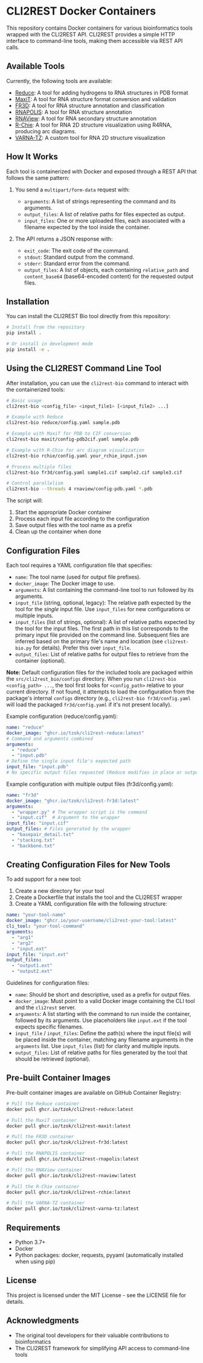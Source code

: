 # CLI2REST Docker Containers

This repository contains Docker containers for various bioinformatics tools wrapped with the CLI2REST API. CLI2REST provides a simple HTTP interface to command-line tools, making them accessible via REST API calls.

## Available Tools

Currently, the following tools are available:

- [Reduce](./reduce/): A tool for adding hydrogens to RNA structures in PDB format
- [MaxiT](./maxit/): A tool for RNA structure format conversion and validation
- [FR3D](./fr3d/): A tool for RNA structure annotation and classification
- [RNAPOLIS](./rnapolis/): A tool for RNA structure annotation
- [RNAView](./rnaview/): A tool for RNA secondary structure annotation
- [R-Chie](./rchie/): A tool for RNA 2D structure visualization using R4RNA, producing arc diagrams.
- [VARNA-TZ](./varna-tz/): A custom tool for RNA 2D structure visualization

## How It Works

Each tool is containerized with Docker and exposed through a REST API that follows the same pattern:

1. You send a `multipart/form-data` request with:
   - `arguments`: A list of strings representing the command and its arguments.
   - `output_files`: A list of relative paths for files expected as output.
   - `input_files`: One or more uploaded files, each associated with a filename expected by the tool inside the container.

2. The API returns a JSON response with:
   - `exit_code`: The exit code of the command.
   - `stdout`: Standard output from the command.
   - `stderr`: Standard error from the command.
   - `output_files`: A list of objects, each containing `relative_path` and `content_base64` (base64-encoded content) for the requested output files.

## Installation

You can install the CLI2REST Bio tool directly from this repository:

```bash
# Install from the repository
pip install .

# Or install in development mode
pip install -e .
```

## Using the CLI2REST Command Line Tool

After installation, you can use the `cli2rest-bio` command to interact with the containerized tools:

```bash
# Basic usage
cli2rest-bio <config_file> <input_file1> [<input_file2> ...]

# Example with Reduce
cli2rest-bio reduce/config.yaml sample.pdb

# Example with MaxiT for PDB to CIF conversion
cli2rest-bio maxit/config-pdb2cif.yaml sample.pdb

# Example with R-Chie for arc diagram visualization
cli2rest-bio rchie/config.yaml your_rchie_input.json

# Process multiple files
cli2rest-bio fr3d/config.yaml sample1.cif sample2.cif sample3.cif

# Control parallelism
cli2rest-bio --threads 4 rnaview/config-pdb.yaml *.pdb
```

The script will:
1. Start the appropriate Docker container
2. Process each input file according to the configuration
3. Save output files with the tool name as a prefix
4. Clean up the container when done

## Configuration Files

Each tool requires a YAML configuration file that specifies:

- `name`: The tool name (used for output file prefixes).
- `docker_image`: The Docker image to use.
- `arguments`: A list containing the command-line tool to run followed by its arguments.
- `input_file` (string, optional, legacy): The relative path expected by the tool for the *single* input file. Use `input_files` for new configurations or multiple inputs.
- `input_files` (list of strings, optional): A list of relative paths expected by the tool for the input files. The first path in this list corresponds to the primary input file provided on the command line. Subsequent files are inferred based on the primary file's name and location (see `cli2rest-bio.py` for details). Prefer this over `input_file`.
- `output_files`: List of relative paths for output files to retrieve from the container (optional).

**Note:** Default configuration files for the included tools are packaged within the `src/cli2rest_bio/configs` directory. When you run `cli2rest-bio <config_path> ...`, the tool first looks for `<config_path>` relative to your current directory. If not found, it attempts to load the configuration from the package's internal `configs` directory (e.g., `cli2rest-bio fr3d/config.yaml` will load the packaged `fr3d/config.yaml` if it's not present locally).

Example configuration (reduce/config.yaml):
```yaml
name: "reduce"
docker_image: "ghcr.io/tzok/cli2rest-reduce:latest"
# Command and arguments combined
arguments:
  - "reduce"
  - "input.pdb"
# Define the single input file's expected path
input_file: "input.pdb"
# No specific output files requested (Reduce modifies in place or outputs to stdout)
```

Example configuration with multiple output files (fr3d/config.yaml):
```yaml
name: "fr3d"
docker_image: "ghcr.io/tzok/cli2rest-fr3d:latest"
arguments:
  - "wrapper.py" # The wrapper script is the command
  - "input.cif"  # Argument to the wrapper
input_file: "input.cif"
output_files: # Files generated by the wrapper
  - "basepair_detail.txt"
  - "stacking.txt"
  - "backbone.txt"
```

## Creating Configuration Files for New Tools

To add support for a new tool:

1. Create a new directory for your tool
2. Create a Dockerfile that installs the tool and the CLI2REST wrapper
3. Create a YAML configuration file with the following structure:

```yaml
name: "your-tool-name"
docker_image: "ghcr.io/your-username/cli2rest-your-tool:latest"
cli_tool: "your-tool-command"
arguments:
  - "arg1"
  - "arg2"
  - "input.ext"
input_file: "input.ext"
output_files:
  - "output1.ext"
  - "output2.ext"
```

Guidelines for configuration files:
- `name`: Should be short and descriptive, used as a prefix for output files.
- `docker_image`: Must point to a valid Docker image containing the CLI tool and the `cli2rest` server.
- `arguments`: A list starting with the command to run inside the container, followed by its arguments. Use placeholders like `input.ext` if the tool expects specific filenames.
- `input_file` / `input_files`: Define the path(s) where the input file(s) will be placed inside the container, matching any filename arguments in the `arguments` list. Use `input_files` (list) for clarity and multiple inputs.
- `output_files`: List of relative paths for files generated by the tool that should be retrieved (optional).

## Pre-built Container Images

Pre-built container images are available on GitHub Container Registry:

```bash
# Pull the Reduce container
docker pull ghcr.io/tzok/cli2rest-reduce:latest

# Pull the MaxiT container
docker pull ghcr.io/tzok/cli2rest-maxit:latest

# Pull the FR3D container
docker pull ghcr.io/tzok/cli2rest-fr3d:latest

# Pull the RNAPOLIS container
docker pull ghcr.io/tzok/cli2rest-rnapolis:latest

# Pull the RNAView container
docker pull ghcr.io/tzok/cli2rest-rnaview:latest

# Pull the R-Chie container
docker pull ghcr.io/tzok/cli2rest-rchie:latest

# Pull the VARNA-TZ container
docker pull ghcr.io/tzok/cli2rest-varna-tz:latest
```

## Requirements

- Python 3.7+
- Docker
- Python packages: docker, requests, pyyaml (automatically installed when using pip)

## License

This project is licensed under the MIT License - see the LICENSE file for details.

## Acknowledgments

- The original tool developers for their valuable contributions to bioinformatics
- The CLI2REST framework for simplifying API access to command-line tools
